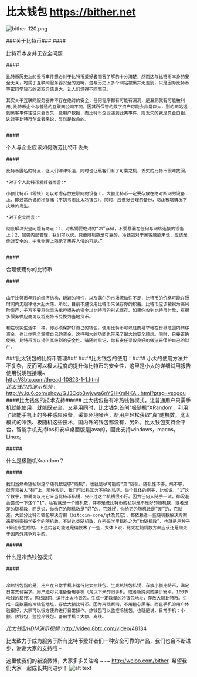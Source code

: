 # 比太钱包 <https://bither.net> #
![bither-120.png](/Users/zhangbo/Desktop/bither_120.png )
<img>

</img>
###关于比特币###
####<p>比特币本身并无安全问题</p>####
<pre><code>比特币历史上的丢币事件想必对于比特币爱好者而言了解的十分清楚，然而这与比特币本身的安全无关，均属于互联网服务器安全的范畴，这与历史上多个网站被黑并无差别，只是因为比特币等密码学货币的盗取价值更大，让人们觉得不同而已。<br />
其实关于互联网服务器并不存在绝对的安全，任何程序都有可能有漏洞，是漏洞就有可能被利用,比特币企业与普通的互联网公司不同，因其所保管的数字资产可能会非常巨大，别的网站遇到黑客事件往往只会丢失一些用户数据，而比特币企业遇到此类事件，则丢失的就是真金白银，这对于比特币创业者来说，显然是致命的。<br />
</code></pre>

####<p>个人与企业应该如何防范比特币丢失</p>####
 <pre><code>比特币匿名的特点，让人们津津乐道，同时也让黑客们有了可乘之机，丢失的比特币很难找回。<br />
*对于个人比特币爱好者而言:*<br />
小额比特币（零钱）可以考虑存放在联网的设备上。大额比特币一定要存放在绝对断网的设备上，即通常所说的冷存储（不妨考虑比太冷钱包）。同时，应做好合理的备份，防止极端情况下灾难的发生。<br />
*对于企业而言:* <br />
彻底解决安全问题有两点：1、对私钥要绝对的“冷”存储，不要暴漏在任何与网络连接的设备上；2、加强内部管理，我们可以说，只要随机数是可靠的，冷钱包对于黑客威胁来说，应该是绝对安全的，毕竟物理上隔绝了黑客入侵的可能。”<br />
</code></pre>

####<p>合理使用你的比特币</p>####
<pre><code>
由于比特币年轻的经济结构，新颖的特性，以及偶尔的市场流动性不足，比特币的价格可能在短时间内无规律地大起大落。所以，目前不建议用比特币来保存你的积蓄。比特币应该被视为高风险资产，千万不要将你无法承担损失的资金以比特币的形式保存。如果你收到比特币付款，有很多服务供应商可以将比特币兑换为当地货币。<br />
和在现实生活中一样，你必须保护好自己的钱包。使用比特币可以轻而易举地在世界范围内转移资金，也让你完全掌控自己的资金。这样强大的功能也带来了很大的安全顾虑。同时，只要正确使用，比特币可以提供高级别的安全性。请随时牢记，你有责任采取良好的做法来保护自己的财产。
</code></pre>
###比太钱包的比特币管理###
####比太钱包的使用：####
 小太的使用方法并不复杂，反而可以极大程度的提升你比特币的安全性，这里是小太的详细试用报告使用说明链接哦~ <br />
<http://8btc.com/thread-10823-1-1.html><br />
*比太钱包的演示视频* :
<http://v.ku6.com/show/GJ3Cqb3wjvwa6nYSHKmNKA...html?ptag=vsogou>
####比太钱包的技术支持#####
比太钱包独有冷热钱包模式，让普通用户只需手机就能使用，就能既安全，又易用同时，比太钱包首创“极随机”XRandom，利用了智能手机上的多种感应设备，采集环境噪声，帮用户轻松获取“真”随机数。比太模式的冷热、极随机这些技术，国内外的钱包都没有，另外，比太钱包支持全平台，智能手机支持ios和安卓桌面版是java的，因此支持windows，macos，Linux。<br />

#####<p>什么是极随机Xrandom？</p>#####
<pre><code>我们当然希望私钥这个随机数足够“随机”，也就是尽可能的“真”随机。随机性不够，熵不够，就容易被人“碰”上，那种私钥，我们可以称其为不好的私钥。举个具体的例子，比如说，“1”这个数字，你就可以用它来当比特币私钥，只不过这个私钥很不好。因为任何人随手一试，都没准会尝试一下这个“1”，私钥就是一个随机数，并不是说比特币的私钥是不是好的随机数，或者是差的随机数，而是说，你给它的随机数是“好”的，它就好，你给它的随机数是“差”的，它就差。大部分比特币钱包解决方案（bitcoin-core/qt及其它），都依赖者一些随机数解决方案来提供密码学安全的随机数。不过这类随机数，在密码学里都称之为“伪随机数”，也就是用种子+算法来生成的。上述内容可能还是偏技术了一些，大体上说，比太在随机数方面应该还是领先于国内外竞争对手的。
</code></pre>
#####<p>什么是冷热钱包模式</p>####
<pre><code>
冷热钱包指的是，用户在日常手机上运行比太热钱包。生成热钱包私钥，存放小额比特币，满足日常支付需求。用户还可以准备备用手机（淘汰下来的旧手机，或者新购买的廉价安卓，100多块钱的都行）。离线断网，运行比太冷钱包。生成一定数量的冷钱包地址，存放大额比特币。生成一定数量的冷钱包地址，存放大额比特币。因为离线断网，不用担心黑客。而且手机的用户体验很好，大家可以很方便的进行日常操作。热钱包可以监控冷钱包。也就是说，日常手机：小额、热钱包，监控冷钱包。备用手机：大额、离线。 </code></pre>
*比太钱包HDM演示视频* :<http://video.8btc.com/video/48134>

比太致力于成为服务于所有比特币爱好者们一种安全可靠的产品，我们也会不断进步，谢谢大家的支持哦 ~ <br />

这里使我们的新浪微博，大家多多关注哈 ~~~  <http://weibo.com/bither>  希望我们大家一起成长共同进步！
![alt text](http://c.hiphotos.baidu.com/zhidao/pic/item/a1ec08fa513d2697333cfb8057fbb2fb4216d804.jpg)
